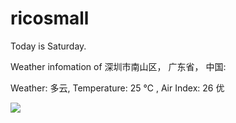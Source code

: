 # ricosmall

Today is Saturday.

Weather infomation of 深圳市南山区， 广东省， 中国: 

Weather: 多云, Temperature: 25 ℃ , Air Index: 26 优

<img src="https://github-readme-stats.vercel.app/api?username=ricosmall&show_icons=true" />
